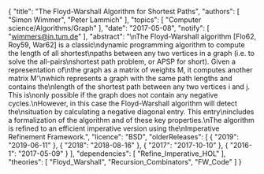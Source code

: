 {
    "title": "The Floyd-Warshall Algorithm for Shortest Paths",
    "authors": [
        "Simon Wimmer",
        "Peter Lammich"
    ],
    "topics": [
        "Computer science/Algorithms/Graph"
    ],
    "date": "2017-05-08",
    "notify": [
        "wimmers@in.tum.de"
    ],
    "abstract": "\nThe Floyd-Warshall algorithm [Flo62, Roy59, War62] is a classic\ndynamic programming algorithm to compute the length of all shortest\npaths between any two vertices in a graph (i.e. to solve the all-pairs\nshortest path problem, or APSP for short). Given a representation of\nthe graph as a matrix of weights M, it computes another matrix M'\nwhich represents a graph with the same path lengths and contains the\nlength of the shortest path between any two vertices i and j. This is\nonly possible if the graph does not contain any negative cycles.\nHowever, in this case the Floyd-Warshall algorithm will detect the\nsituation by calculating a negative diagonal entry. This entry\nincludes a formalization of the algorithm and of these key properties.\nThe algorithm is refined to an efficient imperative version using the\nImperative Refinement Framework.",
    "licence": "BSD",
    "olderReleases": [
        {
            "2019": "2019-06-11"
        },
        {
            "2018": "2018-08-16"
        },
        {
            "2017": "2017-10-10"
        },
        {
            "2016-1": "2017-05-09"
        }
    ],
    "dependencies": [
        "Refine_Imperative_HOL"
    ],
    "theories": [
        "Floyd_Warshall",
        "Recursion_Combinators",
        "FW_Code"
    ]
}